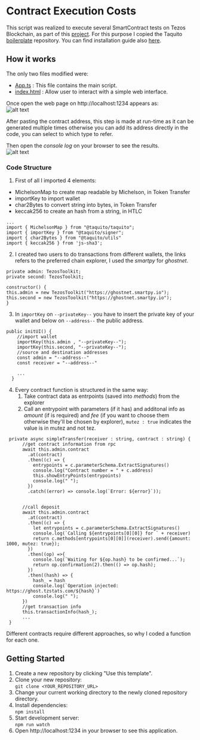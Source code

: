# Contract Execution Costs
This script was realized to execute several SmartContract tests on Tezos Blockchain, as part of this [project](https://github.com/TheMastro-11/Evaluating-execution-and-development-costs-in-the-Tezos-blockchain).
For this purpose I copied the Taquito [boilerplate](https://github.com/ecadlabs/taquito-boilerplate) repository.
You can find installation guide also [here](#getting-started).

## How it works
The only two files modified were:
- [App.ts](src/app.ts) : This file contains the main script.
- [index.html](src/main.ts) : Allow user to interact with a simple web interface.

Once open the web page on http://localhost:1234 appears as: <br>
![alt text](https://github.com/TheMastro-11/SmartContractTestScript-By-Taquito-/blob/master/webPage.png)

After pasting the contract address, this step is made at run-time as it can be generated multiple times otherwise you can add its address directly in the code, you can select to which type to refer.

Then open the *console log* on your browser to see the results. <br>
![alt text](https://github.com/TheMastro-11/SmartContractTestScript-By-Taquito-/blob/master/console-log.png)


### Code Structure
1. First of all I imported 4 elements:
- MichelsonMap to create map readable by Michelson, in Token Transfer
- importKey to import wallet
- char2Bytes to convert string into bytes, in Token Transfer
- keccak256 to create an hash from a string, in HTLC
```
...
import { MichelsonMap } from "@taquito/taquito";
import { importKey } from "@taquito/signer";
import { char2Bytes } from "@taquito/utils"
import { keccak256 } from 'js-sha3';
```
2. I created two users to do transactions from different wallets, the links refers to the preferred chain explorer, I used the *smartpy* for *ghostnet*.
```
private admin: TezosToolkit;
private second: TezosToolkit;

constructor() {
this.admin = new TezosToolkit("https://ghostnet.smartpy.io");
this.second = new TezosToolkit("https://ghostnet.smartpy.io");
}
```
3. In `importKey` on `--privateKey--` you have to insert the private key of your wallet and below on `--address--` the public address.
```
public initUI() {
    //import wallet
    importKey(this.admin , "--privateKey--");
    importKey(this.second, "--privateKey--");
    //source and destination addresses
    const admin = "--address--"
    const receiver = "--address--"

    ...
  }
```
4. Every contract function is structured in the same way:
   1. Take contract data as entrpoints (saved into *methods*) from the explorer
   2. Call an entrypoint with parameters (if it has) and additonal info as *amount* (if is required) and *fee* (if you want to choose them otherwise they'll be chosen by explorer), `mutez : true` indicates the value is in mutez and not tez.
```
 private async simpleTransfer(receiver : string, contract : string) {
      //get contract information from rpc
      await this.admin.contract
        .at(contract)
        .then((c) => {
          entrypoints = c.parameterSchema.ExtractSignatures()
          console.log("Contract number = " + c.address)
          this.showEntryPoints(entrypoints)
          console.log(" ");
        })
        .catch((error) => console.log(`Error: ${error}`));


      //call deposit 
      await this.admin.contract
        .at(contract) 
        .then((c) => {
          let entrypoints = c.parameterSchema.ExtractSignatures()
          console.log(`Calling ${entrypoints[0][0]} for ` + receiver)
          return c.methods[entrypoints[0][0]](receiver).send({amount: 1000, mutez: true});
        })
        .then((op) =>{
          console.log(`Waiting for ${op.hash} to be confirmed...`);
          return op.confirmation(2).then(() => op.hash); 
        })
        .then((hash) => {
          hash_ = hash
          console.log(`Operation injected: https://ghost.tzstats.com/${hash}`)
          console.log(" ");
      })
      //get transaction info
      this.transactionInfo(hash_);
      ...
 }
```

Different contracts require different approaches, so why I coded a function for each one.

## Getting Started
1. Create a new repository by clicking "Use this template".
2. Clone your new repository: <br>
    `git clone <YOUR_REPOSITORY_URL>`
3. Change your current working directory to the newly cloned repository directory.
4. Install dependencies: <br>
    `npm install`
5. Start development server: <br>
    `npm run watch`
6. Open http://localhost:1234 in your browser to see this application.

